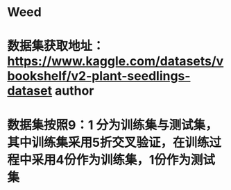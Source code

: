 # Weed
# 数据集获取地址：https://www.kaggle.com/datasets/vbookshelf/v2-plant-seedlings-dataset author
# 数据集按照9：1 分为训练集与测试集，其中训练集采用5折交叉验证，在训练过程中采用4份作为训练集，1份作为测试集
